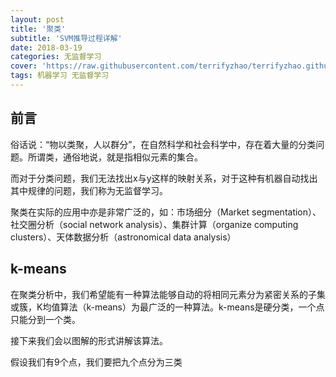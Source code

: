 ```yaml
---
layout: post
title: '聚类'
subtitle: 'SVM推导过程详解'
date: 2018-03-19
categories: 无监督学习
cover: 'https://raw.githubusercontent.com/terrifyzhao/terrifyzhao.github.io/master/assets/img/2018-03-18-%E8%81%9A%E7%B1%BB/cover.jpeg'
tags: 机器学习 无监督学习
---
```


## 前言

俗话说：“物以类聚，人以群分”，在自然科学和社会科学中，存在着大量的分类问题。所谓类，通俗地说，就是指相似元素的集合。

而对于分类问题，我们无法找出x与y这样的映射关系，对于这种有机器自动找出其中规律的问题，我们称为无监督学习。

聚类在实际的应用中亦是非常广泛的，如：市场细分（Market segmentation）、社交圈分析（social network analysis）、集群计算（organize computing clusters）、天体数据分析（astronomical data analysis）


## k-means

在聚类分析中，我们希望能有一种算法能够自动的将相同元素分为紧密关系的子集或簇，K均值算法（k-means）为最广泛的一种算法。k-means是硬分类，一个点只能分到一个类。

接下来我们会以图解的形式讲解该算法。

假设我们有9个点，我们要把九个点分为三类

